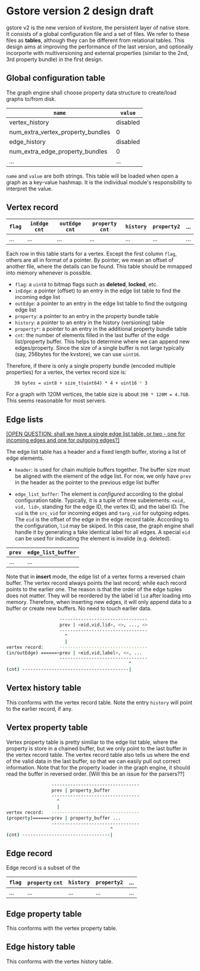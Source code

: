 # Gstore version 2 design draft #

gstore v2 is the new version of kvstore, the persistent layer of native
store. It consists of a global configuration file and a set of files. We refer
to these files as **tables**, although they can be different from relational
tables. This design aims at improving the performance of the last version, and
optionally incorporte with multiversioning and external properties (similar to
the 2nd, 3rd property bundle) in the first design.

## Global configuration table ##

The graph engine shall choose property data structure to create/load graphs
to/from disk.

|`name` | `value` |
|------|-------|
| vertex_history   |  disabled    |
| num_extra_vertex_property_bundles  | 0   |
| edge_history | disabled |
| num_extra_edge_property_bundles | 0 |
| ... | ... |

`name` and `value` are both strings. This table will be loaded when open a
graph as a key-value hashmap. It is the individual module's responsibility to
interpret the value.

## Vertex record ##

| `flag` | `inEdge` `cnt` | `outEdge` `cnt`| `property` `cnt` | `history` | `property2` | ... |
|--------|----------|----------|------------|-----------|-------------|-----|
|  ...   |  ...    | ... | ... | ... | ... | ... |


Each row in this table starts for a  vertex. Except the first column `flag`,
others are all in format of a pointer. By pointer, we mean an offset of
another file, where the details can be found. This table should be mmapped
into memory whenever is possible.

- `flag`: a `uint8` to bitmap flags such as **deleted**, **locked**, etc.
- `inEdge`: a pointer (offset) to an entry in the edge list table to find the
  incoming edge list
- `outEdge`: a pointer to an entry in the edge list table to find the outgoing
  edge list
- `property`: a pointer to an entry in the property bundle table
- `history`: a pointer to an entry in the history (versioning) table
- `property*`: a pointer to an entry in the additional property bundle table
- `cnt`: the number of elements filled in the last buffer of the edge
  list/property buffer. This helps to determine where we can append new
  edges/property. Since the size of a single buffer is not large typically
  (say, 256bytes for the kvstore), we can use `uint16`.

Therefore, if there is only a single property bundle (encoded multiple
properties) for a vertex, the vertex record size is:
```bash
   39 bytes = uint8 + size_t(uint64) * 4 + uint16 * 3
```
For a graph with 120M vertices, the table size is about `39B * 120M
= 4.7GB`. This seems reasonable for most servers. 

## Edge lists ##

<u>[OPEN QUESTION: shall we have a single edge list table, or two - one for incoming edges and one for outgoing edges?]</u>

The edge list table has a header and a fixed length buffer, storing a list of
edge elements.

- `header`: is used for chain multiple buffers together. The buffer size must
be aligned with the element of the edge list. For now, we only have `prev` in
the header as the pointer to the previous edge list buffer


- `edge_list_buffer`: The element is *configured* according to the global
configuration table. Typically, it is a tuple of three subelements: `<eid,
vid, lid>`, standing for the edge ID, the vertex ID, and the label ID. The
`vid` is the `src_vid` for incoming edges and `targ_vid` for outgoing
edges. The `eid` is the offset of the edge in the edge record table. According
to the configuration, `lid` may be skiped. In this case, the graph engine
shall handle it by generating a fake identical label for all edges. A special
`eid` can be used for indicating the element is invalide (e.g. deleted).

| `prev` | `edge_list_buffer` |
|--------|---------------------|
| ... | ... |

Note that in **insert** mode, the edge list of a vertex forms a reversed chain
buffer. The vertex record always points the last record; while each record
points to the earlier one. The reason is that the order of the edge tuples
does not matter. They will be reordered by the label id `lid` after loading
into memory. Therefore, when inserting new edges, it will only append data to
a buffer or create new buffers. No need to touch earlier data.

```bash
                    ---------------------------------
                    prev | <eid,vid,lid>, <>, ..., <>
                    ---------------------------------
                      ^
	                  |
vertex record:      ---------------------------------
(in/outEdge) ======>prev | <eid,vid,label>, <>, ... 
                    ---------------------------------
			                                  ^		
(cnt) ----------------------------------------|
```


## Vertex history table ##

This conforms with the vertex record table. Note the entry `history` will
point to the earlier record, if any.

## Vertex property table ##

Vertex property table is pretty similiar to the edge list table, where the
property is store in a chained buffer, but we only
point to the last buffer in the vertex record table. The vertex record table
also tells us where the end of the valid data in the last buffer, so that we
can easily pull out correct information. Note that for the property loader in
the graph engine, it should read the buffer in reversed
order. [Will this be an issue for the parsers??]

```bash
                 ---------------------------------
                 prev | property_buffer
                 ---------------------------------
                   ^
	               |
vertex record:   ---------------------------------
(property)======>prev | property_buffer ...
                 ---------------------------------
			                           ^		
(cnt) ---------------------------------|

```

## Edge record ##

Edge record is a subset of the 

| `flag` | `property` `cnt` | `history` | `property2` | ... |
|--------|----------|----------|------------|-----------|
|  ...   |  ...    | ... | ... | ... |

## Edge property table ##

This conforms with the vertex property table.

## Edge history table ##

This conforms with the vertex history table.


